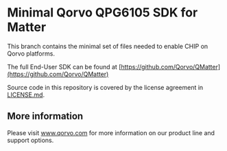 # Minimal Qorvo QPG6105 SDK for Matter

This branch contains the minimal set of files needed to enable CHIP on Qorvo platforms.

The full End-User SDK can be found at [https://github.com/Qorvo/QMatter](https://github.com/Qorvo/QMatter)

Source code in this repository is covered by the license agreement in [LICENSE.md](LICENSE.md).

## More information

Please visit www.qorvo.com for more information on our product line and support options.
